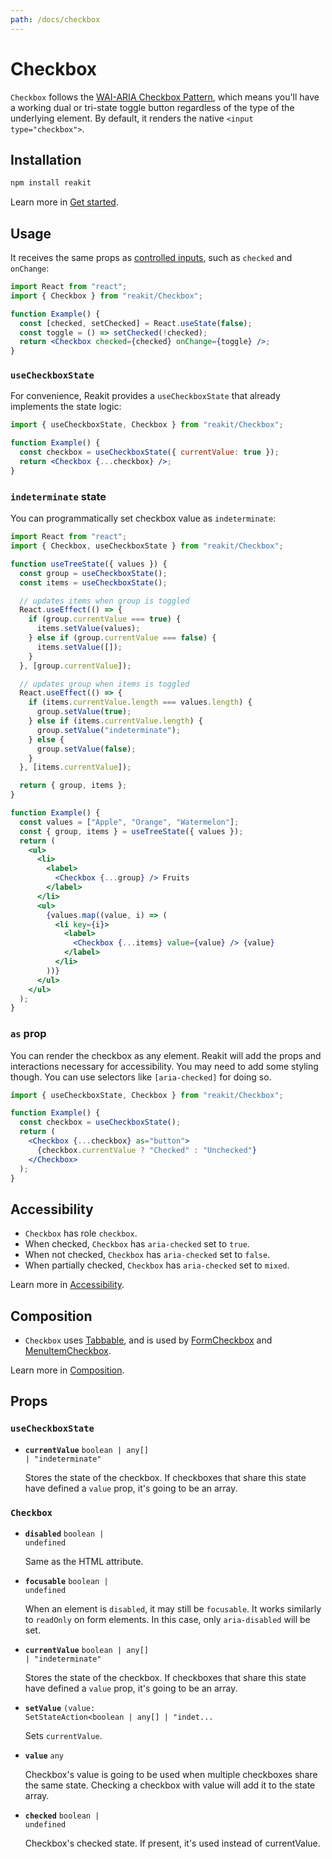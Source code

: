 ```yaml
---
path: /docs/checkbox
---
```


# Checkbox

`Checkbox` follows the [WAI-ARIA Checkbox Pattern](https://www.w3.org/TR/wai-aria-practices/#checkbox), which means you'll have a working dual or tri-state toggle button regardless of the type of the underlying element. By default, it renders the native `<input type="checkbox">`.

## Installation

```sh
npm install reakit
```

Learn more in [Get started](/docs/get-started).

## Usage

It receives the same props as [controlled inputs](https://reactjs.org/docs/forms.html), such as `checked` and `onChange`:

```jsx
import React from "react";
import { Checkbox } from "reakit/Checkbox";

function Example() {
  const [checked, setChecked] = React.useState(false);
  const toggle = () => setChecked(!checked);
  return <Checkbox checked={checked} onChange={toggle} />;
}
```

### `useCheckboxState`

For convenience, Reakit provides a `useCheckboxState` that already implements the state logic:

```jsx
import { useCheckboxState, Checkbox } from "reakit/Checkbox";

function Example() {
  const checkbox = useCheckboxState({ currentValue: true });
  return <Checkbox {...checkbox} />;
}
```

### `indeterminate` state

You can programmatically set checkbox value as `indeterminate`:

```jsx
import React from "react";
import { Checkbox, useCheckboxState } from "reakit/Checkbox";

function useTreeState({ values }) {
  const group = useCheckboxState();
  const items = useCheckboxState();

  // updates items when group is toggled
  React.useEffect(() => {
    if (group.currentValue === true) {
      items.setValue(values);
    } else if (group.currentValue === false) {
      items.setValue([]);
    }
  }, [group.currentValue]);

  // updates group when items is toggled
  React.useEffect(() => {
    if (items.currentValue.length === values.length) {
      group.setValue(true);
    } else if (items.currentValue.length) {
      group.setValue("indeterminate");
    } else {
      group.setValue(false);
    }
  }, [items.currentValue]);

  return { group, items };
}

function Example() {
  const values = ["Apple", "Orange", "Watermelon"];
  const { group, items } = useTreeState({ values });
  return (
    <ul>
      <li>
        <label>
          <Checkbox {...group} /> Fruits
        </label>
      </li>
      <ul>
        {values.map((value, i) => (
          <li key={i}>
            <label>
              <Checkbox {...items} value={value} /> {value}
            </label>
          </li>
        ))}
      </ul>
    </ul>
  );
}
```

### `as` prop

You can render the checkbox as any element. Reakit will add the props and interactions necessary for accessibility. You may need to add some styling though. You can use selectors like `[aria-checked]` for doing so.

```jsx
import { useCheckboxState, Checkbox } from "reakit/Checkbox";

function Example() {
  const checkbox = useCheckboxState();
  return (
    <Checkbox {...checkbox} as="button">
      {checkbox.currentValue ? "Checked" : "Unchecked"}
    </Checkbox>
  );
}
```

## Accessibility

- `Checkbox` has role `checkbox`.
- When checked, `Checkbox` has `aria-checked` set to `true`.
- When not checked, `Checkbox` has `aria-checked` set to `false`.
- When partially checked, `Checkbox` has `aria-checked` set to `mixed`.

Learn more in [Accessibility](/docs/accessibility).

## Composition

- `Checkbox` uses [Tabbable](/docs/tabbable), and is used by [FormCheckbox](/docs/form) and [MenuItemCheckbox](/docs/menu).

Learn more in [Composition](/docs/composition#props-hooks).

## Props

<!-- Automatically generated -->

### `useCheckboxState`

- **`currentValue`** 
  <code>boolean | any[] | &#34;indeterminate&#34;</code>

  Stores the state of the checkbox.
If checkboxes that share this state have defined a `value` prop, it's
going to be an array.  

### `Checkbox`

- **`disabled`** 
  <code>boolean | undefined</code>

  Same as the HTML attribute.  

- **`focusable`** 
  <code>boolean | undefined</code>

  When an element is `disabled`, it may still be `focusable`. It works
similarly to `readOnly` on form elements. In this case, only
`aria-disabled` will be set.  

- **`currentValue`** 
  <code>boolean | any[] | &#34;indeterminate&#34;</code>

  Stores the state of the checkbox.
If checkboxes that share this state have defined a `value` prop, it's
going to be an array.  

- **`setValue`** 
  <code title="(value: SetStateAction&#60;boolean | any[] | &#34;indeterminate&#34;&#62;) =&#62; void">(value: SetStateAction&#60;boolean | any[] | &#34;indet...</code>

  Sets `currentValue`.  

- **`value`** 
  <code>any</code>

  Checkbox's value is going to be used when multiple checkboxes share the
same state. Checking a checkbox with value will add it to the state
array.  

- **`checked`** 
  <code>boolean | undefined</code>

  Checkbox's checked state. If present, it's used instead of currentValue.  
